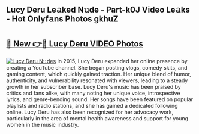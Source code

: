 ## Lucy Deru Le𝚊ked N𝚞de - Part-k0J Video Le𝚊ks - Hot Onlyf𝚊ns Photos gkhuZ

# <h2><a href="http://ac3223.deff.icu/?id=Lucy+Deru">🔗 New 👉🔴 Lucy Deru VIDEO Photos</a></h2>

[![Lucy Deru N𝚞des](https://i.imgur.com/rIISA9y.gif)](http://ac3223.deff.icu/?id=Lucy+Deru)
In 2015, Lucy Deru expanded her online presence by creating a YouTube channel. She began posting vlogs, comedy skits, and gaming content, which quickly gained traction. Her unique blend of humor, authenticity, and vulnerability resonated with viewers, leading to a steady growth in her subscriber base. Lucy Deru's music has been praised by critics and fans alike, with many noting her unique voice, introspective lyrics, and genre-bending sound. Her songs have been featured on popular playlists and radio stations, and she has gained a dedicated following online. Lucy Deru has also been recognized for her advocacy work, particularly in the area of mental health awareness and support for young women in the music industry.
